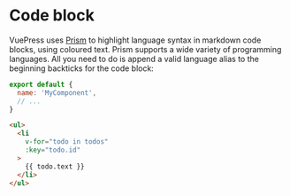 

# Code block
VuePress uses [Prism](https://prismjs.com/) to highlight language syntax in markdown code blocks, using coloured text. Prism supports a wide variety of programming languages. All you need to do is append a valid language alias to the beginning backticks for the code block:


``` js
export default {
  name: 'MyComponent',
  // ...
}
```

``` html
<ul>
  <li
    v-for="todo in todos"
    :key="todo.id"
  >
    {{ todo.text }}
  </li>
</ul>
```